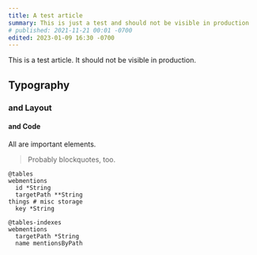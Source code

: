 ```yaml
---
title: A test article
summary: This is just a test and should not be visible in production
# published: 2021-11-21 00:01 -0700
edited: 2023-01-09 16:30 -0700
---
```


This is a test article. It should not be visible in production.

## Typography

### and Layout

#### and Code

All are important elements.

> Probably blockquotes, too.

```arc
@tables
webmentions
  id *String
  targetPath **String
things # misc storage
  key *String

@tables-indexes
webmentions
  targetPath *String
  name mentionsByPath
```
